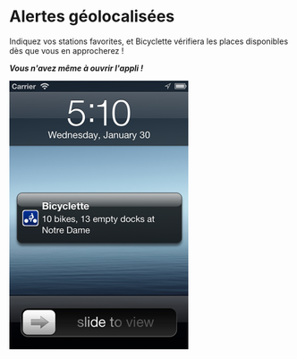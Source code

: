 # Alertes géolocalisées

Indiquez vos stations favorites, et Bicyclette vérifiera les places disponibles dès que vous en approcherez ! 

***Vous n'avez même à ouvrir l'appli !***

![](images/screenshots/en/Notification.png)
